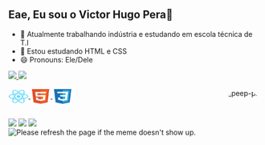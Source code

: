 ## Eae, Eu sou o Victor Hugo Pera🤡

- 🔭 Atualmente trabalhando indústria e estudando em escola técnica de T.I
- 🌱 Estou estudando HTML e CSS 
- 😄 Pronouns: Ele/Dele

<div aling="center">
     <a href="https://github.com/victorpera">
  <img width="48%" src="https://github-readme-stats.vercel.app/api?username=victorpera&show_icons=true&theme=dracula&include_all_commits=true&count_private=true">
  <img width="48%" src="https://github-readme-stats.vercel.app/api/top-langs/?username=victorpera&layout=compact&langs_count=7&theme=dracula">
</div>
  
<div style="display: inline_block"><br>
  <img align="center" alt="Victor-React" height="30" width="40" src="https://raw.githubusercontent.com/devicons/devicon/master/icons/react/react-original.svg">
  <img align="center" alt="Victor-HTML" height="30" width="40" src="https://raw.githubusercontent.com/devicons/devicon/master/icons/html5/html5-original.svg">
  <img align="center" alt="Victor-CSS" height="30" width="40" src="https://raw.githubusercontent.com/devicons/devicon/master/icons/css3/css3-original.svg">
  <img align="right" alt="peep-pic" height="150" style="border-radius:50px;" src="https://cdn.discordapp.com/attachments/824612492910002236/958164395047944222/lilpepper.jpeg">
     
</div>  
    
  ##
  
<div>
   <a href="https://victorhugo.pera@gmail.com" target="_blank"><img src="https://img.shields.io/badge/-Gmail-%23333?style=for-the-badge&logo=gmail&logoColor=red" target="_blank"></a>
  <a href="https://www.instagram.com/victorpera_" target="_blank"><img src="https://img.shields.io/badge/Instagram-E4405F?style=for-the-badge&logo=instagram&logoColor=white" target="_blank"></a>
  <a href="https://www.linkedin.com/" target="_blank"><img src="https://img.shields.io/badge/-LinkedIn-%230077B5?style=for-the-badge&logo=linkedin&logoColor=white" target="_blank"></a> 
</div>    
<div>
     <img src="https://random-memer-gen.herokuapp.com/" title="Meme" alt="Please refresh the page if the meme doesn't show up.">
     </div>
     
